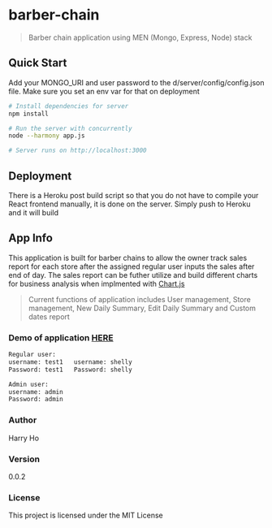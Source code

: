 # barber-chain
> Barber chain application using MEN (Mongo, Express, Node) stack

## Quick Start

Add your MONGO_URI and user password to the d/server/config/config.json file. Make sure you set an env var for that on deployment

```bash
# Install dependencies for server
npm install

# Run the server with concurrently
node --harmony app.js

# Server runs on http://localhost:3000
```

## Deployment

There is a Heroku post build script so that you do not have to compile your React frontend manually, it is done on the server. Simply push to Heroku and it will build

## App Info
This application is built for barber chains to allow the owner track sales report for each store after the assigned regular user inputs the sales after end of day. The sales report can be futher utilize and build different charts for business analysis when implmented with [Chart.js](https://www.chartjs.org/)

> Current functions of application includes User management, Store management, New Daily Summary, Edit Daily Summary and Custom dates report

### Demo of application [HERE](https://moonstonedev.herokuapp.com/)
```bash
Regular user:
username: test1   username: shelly
Password: test1   Password: shelly

Admin user:
username: admin
Password: admin
```

### Author

Harry Ho

### Version

0.0.2

### License

This project is licensed under the MIT License
